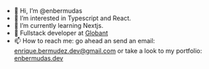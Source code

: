 - 👋 Hi, I’m @enbermudas
- 👀 I’m interested in Typescript and React.
- 🌱 I’m currently learning Nextjs.
- 💞️ Fullstack developer at [Globant]([https://greenlight.com/careers](https://www.globant.com/))
- 📫 How to reach me: go ahead an send an email: enrique.bermudez.dev@gmail.com or take a look to my portfolio: [enbermudas.dev](https://enbermudas.dev/)
